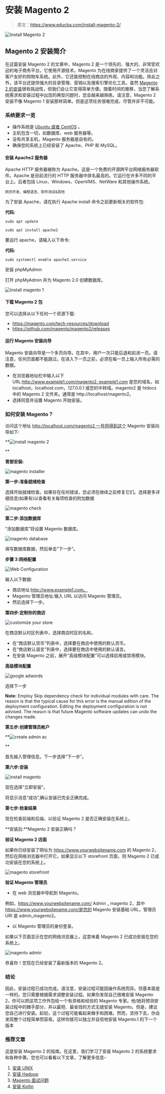 # 安装 Magento 2

> 原文：<https://www.educba.com/install-magento-2/>

![Install Magento 2](img/6770ace3a256c7a03dc95aca02e39f61.png)



## Magento 2 安装简介

在这篇安装 Magento 2 的文章中，Magento 2 是一个领先的、强大的、非常受欢迎的电子商务平台。它使用开源技术。Magento 为在线商家提供了一个灵活且对客户友好的购物车系统。此外，它还能控制在线商店的外观、内容和功能。除此之外，该平台还提供强大的目录管理、营销以及搜索引擎优化工具。虽然 [Magento 2 的安装](https://www.educba.com/magento-versions/)很有挑战性，但我们会让它变得简单方便。随着时间的推移，当您了解系统需求和安装过程中出现的典型问题时，您会越来越熟练。请注意，Magento 2 安装不像 Magento 1 安装那样简单。但是这项任务很难完成，尽管并非不可能。

### 系统要求一览

*   操作系统是 [Ubuntu 或者 CentOS](https://www.educba.com/centos-vs-ubuntu/) 。
*   主机包含一切，如数据库、web 服务器等。
*   没有共享主机，Magento 服务器是自有的。
*   确保您的系统上已经安装了 Apache、PHP 和 MySQL。

#### 安装 Apache2 服务器

Apache HTTP 服务器被称为 Apache。这是一个免费的开源跨平台网络服务器软件。Apache 是目前流行的 HTTP 服务器中排名最高的。它运行在许多不同的平台上。后者包括 Linux、Windows、OpenVMS、NetWare 和其他操作系统。

<small>网页开发、编程语言、软件测试&其他</small>

为了安装 Apache，请在执行 Apache install 命令之前更新相关的软件包:

**代码:**

```
sudo apt update
```

```
sudo apt install apache2
```

要运行 apache，请输入以下命令:

**代码:**

```
sudo systemctl enable apache2.service
```

安装 phpMyAdmin

打开 phpMyAdmin 并为 Magento 2.0 创建数据库。

![install magento 1](img/6b7f4bba94d566e267aba665ecbef9f5.png)



#### 下载 Magento 2 包

您可以选择从以下任何一个资源下载:

*   https://magento.com/tech-resources/download
*   https://github.com/magento/magento2/releases

#### 运行 Magento 安装向导

Magento 安装向导是一个多页向导。在其中，用户一次只能后退和前进一页。请注意，任何页面都不能跳过。在进入下一页之前，必须在每一页上输入所有必需的数据。

*   在浏览器地址栏中输入以下 URL:http://www.example1.com/magento2.·example1.com 是您的域名，如 localhost，localhost.com，127.0.0.1 或您的中转域。magento2 是 htdocs 中的 Magento 2 文件夹。通常是 http://localhost/magento2。
*   选择同意并设置 Magento 开始安装。

### 如何安装 Magento？

访问这个地址 http://localhost.com/magento2,一号将得到这个 Magento 安装向导如下:

**![install magento 2](img/001e22975cf6db4d06f6d48b66d7ecb7.png)

** 

**胃部安装:**

![magento installer](img/e3403009e7e155ba0e836984d14cf785.png)



**第一步:准备就绪检查**

选择开始就绪检查。如果存在任何错误，您必须在继续之前修复它们。选择更多详细信息(如果有)以查看有关每项检查的附加数据

![magento check](img/136e74d48884b87b98c9e205507c9fe7.png)



**第二步:添加数据库**

“添加数据库”将设置 Magento 数据库。

![magento database](img/eb6ab949647c8077329b8bb4e454bfdf.png)



填写数据库数据，然后单击“下一步”。

**步骤 3:网络配置**

![Web Configuration](img/23b61ddcaebd7bb2bb29be56cdc4cbc4.png)



输入以下数据:

*   商店地址:http://www.example1.com。
*   Magento 管理员地址:输入 URL 以访问 Magento 管理员。
*   然后选择下一步。

**第四步:定制你的商店**

![customize your store](img/3d4d5ad8eaa89f30a85df1828932b484.png)



在商店默认时区列表中，选择商店时区的名称。

*   在“商店默认货币”列表中，选择要在商店中使用的默认货币。
*   在“商店默认语言”列表中，选择要在商店中使用的默认语言。
*   在安装 Magento 之前，展开“高级模块配置”可以选择启用或禁用模块。

**高级模块配置**

![ google adwords](img/b89a2f5889fee2a5f4c04708a6272890.png)



选择下一步

**Note:** Employ Skip dependency check for individual modules with care. The reason is that the typical cause for this error is the manual edition of the deployment configuration. Editing the deployment configuration is not advised. The reason is that future Magento software updates can undo the changes made.

**第五步:创建管理员帐户**

**![create admin ac](img/ffa09c128c3eff8f50ae8f1e54300c79.png)

** 

首先输入管理信息。下一步选择“下一步”。

**第六步:安装**

![install magento](img/d575263642729d633a833c3233241b92.png)



现在选择“立即安装”。

将显示消息“成功”,确认安装已完全正确完成。

**第七步:检查结果**

现在检查前端和后端，以验证 Magento 2 是否正确安装在系统上。

**安装后:**Magento 2 安装正确吗？

**验证 Magento 2 店面**

如果你已经安装了网址为 https://www.yourwebsitename.com 的 Magento 2，然后在网络浏览器中打开它。如果显示以下 storefront 页面，则 Magento 2 已成功安装在您的系统上。

![magento storefront](img/c421b04333f85c91a9c393dc8018137e.png)



**验证 Magento 管理员**

*   在 web 浏览器中导航到 Magento。

例如，https://www.yourwebsitename.com/ Admin _ magento 2，其中 https://www.yourwebsitename.com/是您的 Magento 安装基础 URL，管理员 URI 是 admin_magento2。

*   以 Magento 管理员的身份登录。

如果以下页面显示在您的网络浏览器上，这意味着 Magento 2 已成功安装在您的系统上。

![ magento admin](img/37a9ed602b4edc23731f389f5948eb14.png)



恭喜你！您现在已经安装了最新版本的 Magento 2。

### 结论

因此，安装过程已成功完成。请注意，安装过程可能因操作系统而异。但基本面是一样的。您只需要根据需求调整安装过程。如果你发现自己很难安装 Magento 2，你可以把这项工作外包给一个有资格和经验的 Magento 专家。他/她将预测安装过程中的棘手部分，并以最短、最省钱的方式无缝安装 Magento。但是，建议您自己进行安装。起初，这个过程可能看起来棘手和困难。然而，坚持下去，你会发现整个过程简单而容易。这样你就可以独立并自信地安装 Magento.1 的下一个版本

### 推荐文章

这是安装 Magento 2 的指南。在这里，我们学习了安装 Magento 2 的系统要求和各种步骤。您也可以看看以下文章，了解更多信息–

1.  [安装 UNIX](https://www.educba.com/install-unix/)
2.  [安装 Hadoop](https://www.educba.com/install-hadoop/)
3.  [Magento 面试问题](https://www.educba.com/magento-interview-questions/)
4.  [安装 Kotlin](https://www.educba.com/install-kotlin/)






